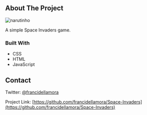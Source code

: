 ## About The Project

  <img align="center" alt="narutinho" src="https://pbs.twimg.com/media/E7-DKz2WYAIPQKp?format=png&name=900x900"> 

A simple Space Invaders game.


### Built With

* CSS
* HTML
* JavaScript



   
<!-- CONTACT -->
## Contact

Twitter: [@francidellamora](https://twitter.com/francidellamora) 

Project Link: [https://github.com/francidellamora/Space-Invaders](https://github.com/francidellamora/Space-Invaders)
